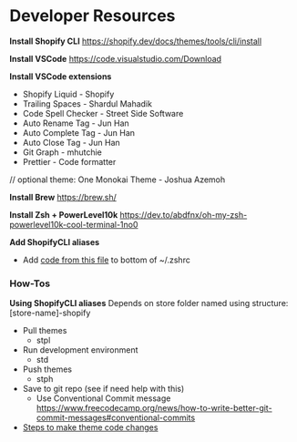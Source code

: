 # Developer Resources

**Install Shopify CLI**
https://shopify.dev/docs/themes/tools/cli/install

**Install VSCode**
https://code.visualstudio.com/Download

**Install VSCode extensions**
- Shopify Liquid - Shopify
- Trailing Spaces - Shardul Mahadik
- Code Spell Checker - Street Side Software
- Auto Rename Tag - Jun Han
- Auto Complete Tag - Jun Han
- Auto Close Tag - Jun Han
- Git Graph - mhutchie
- Prettier - Code formatter

// optional theme: One Monokai Theme - Joshua Azemoh

**Install Brew**
https://brew.sh/

**Install Zsh + PowerLevel10k**
https://dev.to/abdfnx/oh-my-zsh-powerlevel10k-cool-terminal-1no0

**Add ShopifyCLI aliases**
- Add [code from this file](https://github.com/jdunham2/developer-resources/blob/main/shopify-cli-aliases.bash) to bottom of ~/.zshrc

### How-Tos
**Using ShopifyCLI aliases**
Depends on store folder named using structure: [store-name]-shopify
- Pull themes
  - stpl
- Run development environment
  - std
- Push themes
  - stph
- Save to git repo (see if need help with this)
  - Use Conventional Commit message https://www.freecodecamp.org/news/how-to-write-better-git-commit-messages#conventional-commits
- [Steps to make theme code changes](https://github.com/jdunham2/developer-resources/blob/main/how-to-shopify-theme-changes.md)

